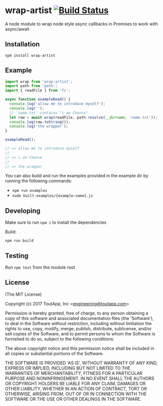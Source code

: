 # wrap-artist [![Build Status](https://travis-ci.org/toutapp/wrap-artist.svg?branch=master)](https://travis-ci.org/toutapp/wrap-artist)

A node module to wrap node style async callbacks in Promises to work with async/await

## Installation

```
npm install wrap-artist
```

## Example

```js
import wrap from 'wrap-artist';
import path from 'path';
import { readFile } from 'fs';

async function exampleRead() {
  console.log('allow me to introduce myself');
  console.log('');
  // `name.txt` contains "i am Chance"
  let raw = await wrap(readFile, path.resolve(__dirname, 'name.txt'));
  console.log(raw.toString());
  console.log('the wrapper');
}

exampleRead();

// => allow me to introduce myself
//
// => i am Chance
//
// => the wrapper
```

You can also build and run the examples provided in the example dir by running the following commands:

- `npm run examples`
- `node built-examples/{example-name}.js`

## Developing

Make sure to run `npm i` to install the dependencies

Build:

```shell
npm run build
```

## Testing

Run `npm test` from the module root

## License

(The MIT License)

Copyright (c) 2017 ToutApp, Inc &lt;engineering@toutapp.com&gt;

Permission is hereby granted, free of charge, to any person obtaining
a copy of this software and associated documentation files (the
'Software'), to deal in the Software without restriction, including
without limitation the rights to use, copy, modify, merge, publish,
distribute, sublicense, and/or sell copies of the Software, and to
permit persons to whom the Software is furnished to do so, subject to
the following conditions:

The above copyright notice and this permission notice shall be
included in all copies or substantial portions of the Software.

THE SOFTWARE IS PROVIDED 'AS IS', WITHOUT WARRANTY OF ANY KIND,
EXPRESS OR IMPLIED, INCLUDING BUT NOT LIMITED TO THE WARRANTIES OF
MERCHANTABILITY, FITNESS FOR A PARTICULAR PURPOSE AND NONINFRINGEMENT.
IN NO EVENT SHALL THE AUTHORS OR COPYRIGHT HOLDERS BE LIABLE FOR ANY
CLAIM, DAMAGES OR OTHER LIABILITY, WHETHER IN AN ACTION OF CONTRACT,
TORT OR OTHERWISE, ARISING FROM, OUT OF OR IN CONNECTION WITH THE
SOFTWARE OR THE USE OR OTHER DEALINGS IN THE SOFTWARE.
